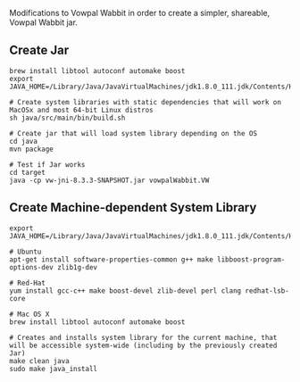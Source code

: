 Modifications to Vowpal Wabbit in order to create a simpler, shareable, Vowpal Wabbit jar.


## Create Jar

```
brew install libtool autoconf automake boost
export JAVA_HOME=/Library/Java/JavaVirtualMachines/jdk1.8.0_111.jdk/Contents/Home

# Create system libraries with static dependencies that will work on MacOSx and most 64-bit Linux distros
sh java/src/main/bin/build.sh

# Create jar that will load system library depending on the OS
cd java
mvn package

# Test if Jar works
cd target
java -cp vw-jni-8.3.3-SNAPSHOT.jar vowpalWabbit.VW
```


## Create Machine-dependent System Library
```
export JAVA_HOME=/Library/Java/JavaVirtualMachines/jdk1.8.0_111.jdk/Contents/Home

# Ubuntu
apt-get install software-properties-common g++ make libboost-program-options-dev zlib1g-dev

# Red-Hat
yum install gcc-c++ make boost-devel zlib-devel perl clang redhat-lsb-core

# Mac OS X
brew install libtool autoconf automake boost

# Creates and installs system library for the current machine, that will be accessible system-wide (including by the previously created Jar)
make clean java
sudo make java_install
```
